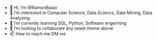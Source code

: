 - 👋 Hi, I’m @RamonBaiao
- 👀 I’m interested in Computer Science, Data Science, Data Mining, Data Analysing
- 🌱 I’m currently learning SQL, Python, Software engerining 
- 💞️ I’m looking to collaborate any relate theme above
- 📫 How to reach me DM me

<!---
RamonBaiao/RamonBaiao is a ✨ special ✨ repository because its `README.md` (this file) appears on your GitHub profile.
You can click the Preview link to take a look at your changes.
--->

